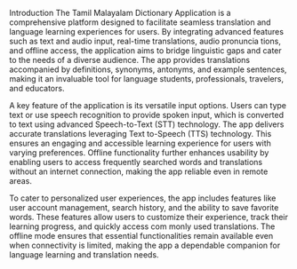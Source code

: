 Introduction
 The Tamil Malayalam Dictionary Application is a comprehensive platform designed to
 facilitate seamless translation and language learning experiences for users. By integrating
 advanced features such as text and audio input, real-time translations, audio pronuncia
tions, and offline access, the application aims to bridge linguistic gaps and cater to the
 needs of a diverse audience. The app provides translations accompanied by definitions,
 synonyms, antonyms, and example sentences, making it an invaluable tool for language
 students, professionals, travelers, and educators.
 
 A key feature of the application is its versatile input options. Users can type text or
 use speech recognition to provide spoken input, which is converted to text using advanced
 Speech-to-Text (STT) technology. The app delivers accurate translations leveraging Text
to-Speech (TTS) technology. This ensures an engaging and accessible learning experience
 for users with varying preferences. Offline functionality further enhances usability by
 enabling users to access frequently searched words and translations without an internet
 connection, making the app reliable even in remote areas.
 
 To cater to personalized user experiences, the app includes features like user account
 management, search history, and the ability to save favorite words. These features allow
 users to customize their experience, track their learning progress, and quickly access com
monly used translations. The offline mode ensures that essential functionalities remain
 available even when connectivity is limited, making the app a dependable companion for
 language learning and translation needs.

